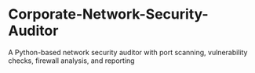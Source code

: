 # Corporate-Network-Security-Auditor
 A Python-based network security auditor with port scanning, vulnerability checks, firewall analysis, and reporting
